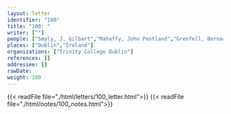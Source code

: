 ```yaml
---
layout: letter
identifier: "100"
title: "100: "
writer: [""]
people: ["Smyly, J. Gilbart","Mahaffy, John Pentland","Grenfell, Bernard Pyne"]
places: ["Dublin","Ireland"]
organizations: ["Trinity College Dublin"]
references: []
addressee: []
rawDate: 
weight: 100
---
```

{{< readFile file="./html/letters/100_letter.html">}}
{{< readFile file="./html/notes/100_notes.html">}}